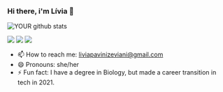 ### Hi there, i'm Lívia :octopus:

<!--
**liviazeviani/liviazeviani** is a ✨ _special_ ✨ repository because its `README.md` (this file) appears on your GitHub profile.-->




![YOUR github stats](https://github-readme-stats.vercel.app/api?username=liviazeviani)

[<img src="https://img.shields.io/badge/linkedin-%230077B5.svg?&style=for-the-badge&logo=linkedin&logoColor=white" />](https://www.linkedin.com/in/livia-zeviani/) 
[<img src="https://img.shields.io/badge/medium-%2312100E.svg?&style=for-the-badge&logo=medium&logoColor=white" />](https://medium.com/@liviazeviani)
[<img src="https://img.shields.io/badge/-Hackerrank-2EC866?style=for-the-badge&logo=HackerRank&logoColor=white" />](https://www.hackerrank.com/liviapavinizevi1)


- 📫 How to reach me: liviapavinizeviani@gmail.com
- 😄 Pronouns: she/her
- ⚡ Fun fact: I have a degree in Biology, but made a career transition in tech in 2021.

